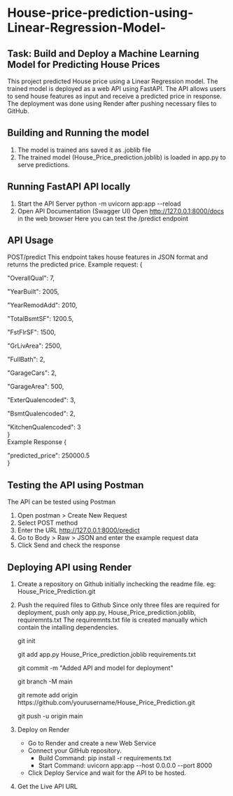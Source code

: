 # House-price-prediction-using-Linear-Regression-Model-
## Task:  Build and Deploy a Machine Learning Model for Predicting House Prices
This project predicted House price using a Linear Regression model. The trained model is deployed as a web API using FastAPI. The API allows users to send house features as input and receive a predicted price in response. The deployment was done using Render after pushing necessary files to GitHub.
## Building and Running the model
1. The model is trained ans saved it as .joblib file
2. The trained model (House_Price_prediction.joblib) is loaded in app.py to serve predictions.

## Running FastAPI API locally
1. Start the API Server
   python -m uvicorn app:app --reload
2. Open API Documentation (Swagger UI)
   Open http://127.0.0.1:8000/docs in the web browser
   Here you can test the /predict endpoint
## API Usage
POST/predict
This endpoint takes house features in JSON format and returns the predicted price.
Example request:
{
    <p>"OverallQual": 7, <br>
   <p> "YearBuilt": 2005, <br>
    <p>"YearRemodAdd": 2010, <br>
    <p>"TotalBsmtSF": 1200.5, <br>
   <p> "FstFlrSF": 1500, <br>
   <p> "GrLivArea": 2500, <br>
   <p> "FullBath": 2, <br>
    <p>"GarageCars": 2, <br>
   <p> "GarageArea": 500, <br>
   <p> "ExterQualencoded": 3, <br>
   <p> "BsmtQualencoded": 2, <br>
   <p> "KitchenQualencoded": 3 <br>
} <br>
Example Response
{
    <p> "predicted_price": 250000.5 <br>
} <br>

## Testing the API using Postman
The API can be tested using Postman
1. Open postman > Create New Request
2. Select POST method
3. Enter the URL http://127.0.0.1:8000/predict
4. Go to Body > Raw > JSON and enter the example request data
5. Click Send and check the response

## Deploying API using Render
1. Create a repository on Github initially inchecking the readme file. 
   eg: House_Price_Prediction.git
2. Push the required files to Github
   Since only three files are required for deployment, push only app.py, House_Price_prediction.joblib, requiremnts.txt
   The requiremnts.txt file is created manually which contain the intalling dependencies.
   <p>git init<br>  
   <p> git add app.py House_Price_prediction.joblib requirements.txt <br>
   <p>git commit -m "Added API and model for deployment"  <br>
   <p> git branch -M main  <br>
   <p> git remote add origin https://github.com/yourusername/House_Price_Prediction.git  <br>
   <p> git push -u origin main  <br>

3. Deploy on Render
   * Go to Render and create a new Web Service
   * Connect your GitHub repository.
      * Build Command: pip install -r requirements.txt
      * Start Command: uvicorn app:app --host 0.0.0.0 --port 8000
   * Click Deploy Service and wait for the API to be hosted.
4. Get the Live API URL
   
     
   
